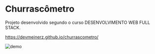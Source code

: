 # Churrascômetro
Projeto desenvolvido segundo o curso DESENVOLVIMENTO WEB FULL STACK.

https://devmeinerz.github.io/churrascometro/

![demo](https://user-images.githubusercontent.com/82289212/120726129-cb0dd600-c4ad-11eb-8f9c-7e2c134610b6.png)


